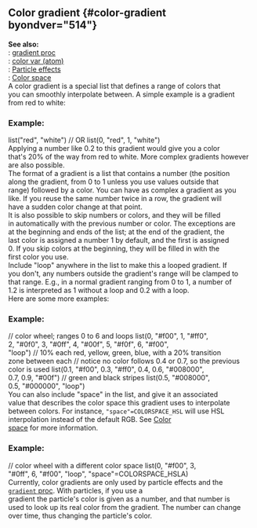 ## Color gradient {#color-gradient byondver="514"}    
**See also:**    
:   [gradient proc](/proc/gradient)    
:   [color var (atom)](/atom/var/color)    
:   [Particle effects](/%7Bnotes%7D/particles)    
:   [Color space](/%7B%7Bappendix%7D%7D/color-space)    
A color gradient is a special list that defines a range of colors that    
you can smoothly interpolate between. A simple example is a gradient    
from red to white:    
### Example:    
list(\"red\", \"white\") // OR list(0, \"red\", 1, \"white\")    
Applying a number like 0.2 to this gradient would give you a color    
that\'s 20% of the way from red to white. More complex gradients however    
are also possible.    
The format of a gradient is a list that contains a number (the position    
along the gradient, from 0 to 1 unless you use values outside that    
range) followed by a color. You can have as complex a gradient as you    
like. If you reuse the same number twice in a row, the gradient will    
have a sudden color change at that point.    
It is also possible to skip numbers or colors, and they will be filled    
in automatically with the previous number or color. The exceptions are    
at the beginning and ends of the list; at the end of the gradient, the    
last color is assigned a number 1 by default, and the first is assigned    
0. If you skip colors at the beginning, they will be filled in with the    
first color you use.    
Include \"loop\" anywhere in the list to make this a looped gradient. If    
you don\'t, any numbers outside the gradient\'s range will be clamped to    
that range. E.g., in a normal gradient ranging from 0 to 1, a number of    
1.2 is interpreted as 1 without a loop and 0.2 with a loop.    
Here are some more examples:    
### Example:    
// color wheel; ranges 0 to 6 and loops list(0, \"#f00\", 1, \"#ff0\",    
2, \"#0f0\", 3, \"#0ff\", 4, \"#00f\", 5, \"#f0f\", 6, \"#f00\",    
\"loop\") // 10% each red, yellow, green, blue, with a 20% transition    
zone between each // notice no color follows 0.4 or 0.7, so the previous    
color is used list(0.1, \"#f00\", 0.3, \"#ff0\", 0.4, 0.6, \"#008000\",    
0.7, 0.9, \"#00f\") // green and black stripes list(0.5, \"#008000\",    
0.5, \"#000000\", \"loop\")    
You can also include \"space\" in the list, and give it an associated    
value that describes the color space this gradient uses to interpolate    
between colors. For instance, `"space"=COLORSPACE_HSL` will use HSL    
interpolation instead of the default RGB. See [Color    
space](/%7B%7Bappendix%7D%7D/color-space) for more information.    
### Example:    
// color wheel with a different color space list(0, \"#f00\", 3,    
\"#0ff\", 6, \"#f00\", \"loop\", \"space\"=COLORSPACE_HSLA)    
Currently, color gradients are only used by particle effects and the    
[`gradient` proc](/proc/gradient). With particles, if you use a    
gradient the particle\'s color is given as a number, and that number is    
used to look up its real color from the gradient. The number can change    
over time, thus changing the particle\'s color.  